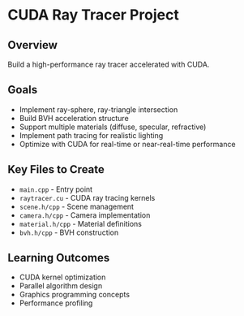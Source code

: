 # CUDA Ray Tracer Project

## Overview
Build a high-performance ray tracer accelerated with CUDA.

## Goals
- Implement ray-sphere, ray-triangle intersection
- Build BVH acceleration structure
- Support multiple materials (diffuse, specular, refractive)
- Implement path tracing for realistic lighting
- Optimize with CUDA for real-time or near-real-time performance

## Key Files to Create
- `main.cpp` - Entry point
- `raytracer.cu` - CUDA ray tracing kernels
- `scene.h/cpp` - Scene management
- `camera.h/cpp` - Camera implementation
- `material.h/cpp` - Material definitions
- `bvh.h/cpp` - BVH construction

## Learning Outcomes
- CUDA kernel optimization
- Parallel algorithm design
- Graphics programming concepts
- Performance profiling
